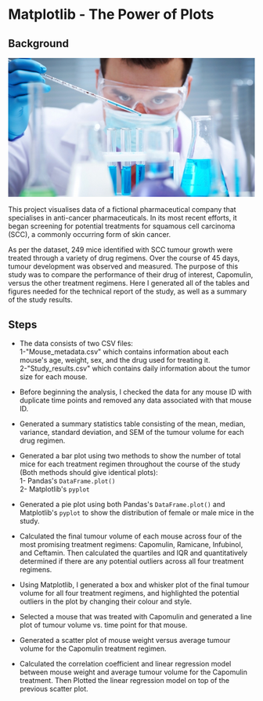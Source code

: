 # Matplotlib - The Power of Plots

## Background

![Laboratory](Images/Laboratory.jpg)

This project visualises data of a fictional pharmaceutical company that specialises in anti-cancer pharmaceuticals. In its most recent efforts, it began screening for potential treatments for squamous cell carcinoma (SCC), a commonly occurring form of skin cancer.

As per the dataset, 249 mice identified with SCC tumour growth were treated through a variety of drug regimens. Over the course of 45 days, tumour development was observed and measured. The purpose of this study was to compare the performance of their drug of interest, Capomulin, versus the other treatment regimens. Here I generated all of the tables and figures needed for the technical report of the study, as well as a summary of the study results.

## Steps

* The data consists of two CSV files:
<br/>1-"Mouse_metadata.csv" which contains information about each mouse's age, weight, sex, and the drug used for treating it.
<br/>2-"Study_results.csv" which contains daily information about the tumor size for each mouse.
* Before beginning the analysis, I checked the data for any mouse ID with duplicate time points and removed any data associated with that mouse ID.

* Generated a summary statistics table consisting of the mean, median, variance, standard deviation, and SEM of the tumour volume for each drug regimen.

* Generated a bar plot using two methods to show the number of total mice for each treatment regimen throughout the course of the study (Both methods should give identical plots):
 <br/>1- Pandas's `DataFrame.plot()` 
 <br/>2- Matplotlib's `pyplot`

* Generated a pie plot using both Pandas's `DataFrame.plot()` and Matplotlib's `pyplot` to show the distribution of female or male mice in the study.


* Calculated the final tumour volume of each mouse across four of the most promising treatment regimens: Capomulin, Ramicane, Infubinol, and Ceftamin. Then calculated the quartiles and IQR and quantitatively determined if there are any potential outliers across all four treatment regimens.

* Using Matplotlib, I generated a box and whisker plot of the final tumour volume for all four treatment regimens, and highlighted the potential outliers in the plot by changing their colour and style.

* Selected a mouse that was treated with Capomulin and generated a line plot of tumour volume vs. time point for that mouse.

* Generated a scatter plot of mouse weight versus average tumour volume for the Capomulin treatment regimen.

* Calculated the correlation coefficient and linear regression model between mouse weight and average tumour volume for the Capomulin treatment. Then Plotted the linear regression model on top of the previous scatter plot.